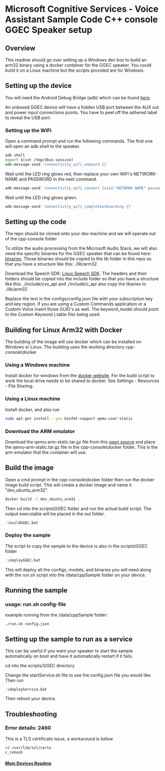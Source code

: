 # Microsoft Cognitive Services - Voice Assistant Sample Code C++ console GGEC Speaker setup

## Overview

This readme should go over setting up a Windows dev box to build an arm32 binary using a docker container for the GGEC speaker. You could build it on a Linux machine but the scripts provided are for Windows.

## Setting up the device

You will need the Android Debug Bridge (adb) which can be found [here](https://developer.android.com/studio/releases/platform-tools).

An unboxed GGEC device will have a hidden USB port between the AUX out and power input connections points. You have to peel off the adhered label to reveal the USB port.

### Setting up the WiFi

Open a command prompt and run the following commands. The first one will open an adb shell to the speaker.

  ```sh
  adb shell
  export $(cat /tmp/dbus-session)
  adk-message-send 'connectivity_wifi_onboard {}'
  ```  

Wait until the LED ring glows red, then replace your own WiFi's NETWORK-NAME and PASSWORD in the next command.

  ```sh
  adk-message-send 'connectivity_wifi_connect {ssid:"NETWORK-NAME" password:"PASSWORD" homeap:true}'
  ```  

Wait until the LED ring glows green.

  ```sh
  adk-message-send 'connectivity_wifi_completeonboarding {}'
  ```  

## Setting up the code

The repo should be cloned onto your dev machine and we will operate out of the cpp-console folder

To utilize the audio processing from the Microsoft Audio Stack, we will also need the specific binaries for the GGEC speaker that can be found here: [binaries](https://aka.ms/sdsdk-download). Those binaries should be copied to the lib folder in this repo so that you have a structure like this: ./lib/arm32

Download the Speech SDK: [Linux Speech SDK](https://aka.ms/csspeech/linuxbinary). The headers and their folders should be copied into the include folder so that you have a structure like this: ./include/cxx_api and ./include/c_api also copy the libaries to ./lib/arm32

Replace the text in the configs/config.json file with your subscription key and key region. If you are using a Custom Commands application or a Custom Voice insert those GUID's as well. The keyword_model should point to the Custom Keyword (.table file) being used.

## Building for Linux Arm32 with Docker

The building of the image will use docker which can be installed on Windows or Linux.
The building uses the working directory cpp-console\docker

### Using a Windows machine

Install docker for windows from the [docker website](https://docs.docker.com/docker-for-windows/).
For the build script to work the local drive needs to be shared to docker. See Settings - Resources - File Sharing.

### Using a Linux machine

Install docker, and also run

```sh
sudo apt-get install --yes binfmt-support qemu-user-static
```

### Download the ARM emulator

Download the qemu-arm-static.tar.gz file from this [open source](https://github.com/multiarch/qemu-user-static/releases/) and place the qemu-arm-static.tar.gz file in the cpp-console\docker folder. This is the arm emulator that the container will use.

## Build the image

Open a cmd prompt in the cpp-console\docker folder then run the docker image build script. This will create a docker image and name it "dev_ubuntu_arm32".

```sh
docker build -t dev_ubuntu_arm32 .
```

Then cd into the scripts\GGEC folder and run the actual build script. The output executable will be placed in the out folder.

```sh
.\buildGGEC.bat
```

### Deploy the sample

The script to copy the sample to the device is also in the scripts\GGEC folder

```sh
.\deployGGEC.bat
```

This will deploy all the configs, models, and binaries you will need along with the run.sh script into the /data/cppSample folder on your device.

## Running the sample

### usage: run.sh config-file
example running from the /data/cppSample folder:
    
    ./run.sh config.json
    
## Setting up the sample to run as a service

This can be useful if you want your speaker to start the sample automatically on boot and have it automatically restart if it fails.

cd into the scripts/GGEC directory

Change the startService.sh file to use the config.json file you would like. Then run

    .\deployService.bat

Then reboot your device.

## Troubleshooting

### Error details: 2460

This is a TLS certificate issue, a workaround is below

```sh
cd /usr/lib/ssl/certs
c_rehash
```

#### [Main Devices Readme](README.md)

